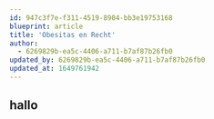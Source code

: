 ```yaml
---
id: 947c3f7e-f311-4519-8904-bb3e19753168
blueprint: article
title: 'Obesitas en Recht'
author:
  - 6269829b-ea5c-4406-a711-b7af87b26fb0
updated_by: 6269829b-ea5c-4406-a711-b7af87b26fb0
updated_at: 1649761942
---
```

## hallo